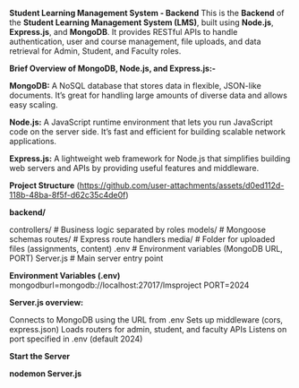 **Student Learning Management System - Backend**
This is the **Backend** of the **Student Learning Management System (LMS)**, built using **Node.js**, **Express.js**, and **MongoDB**. It provides RESTful APIs to handle authentication, user and course management, file uploads, and data retrieval for Admin, Student, and Faculty roles.

**Brief Overview of MongoDB, Node.js, and Express.js:-**

**MongoDB:** A NoSQL database that stores data in flexible, JSON-like documents. It’s great for handling large amounts of diverse data and allows easy scaling.

**Node.js:** A JavaScript runtime environment that lets you run JavaScript code on the server side. It’s fast and efficient for building scalable network applications.

**Express.js:** A lightweight web framework for Node.js that simplifies building web servers and APIs by providing useful features and middleware.

**Project Structure**
(https://github.com/user-attachments/assets/d0ed112d-118b-48ba-8f5f-d62c35c4de0f)

**backend/**

controllers/         # Business logic separated by roles
 models/              # Mongoose schemas 
routes/              # Express route handlers
media/               # Folder for uploaded files (assignments, content)
.env                 # Environment variables (MongoDB URL, PORT)
Server.js            # Main server entry point

**Environment Variables (.env)**
mongodburl=mongodb://localhost:27017/lmsproject
PORT=2024

**Server.js overview:**

Connects to MongoDB using the URL from .env
Sets up middleware (cors, express.json)
Loads routers for admin, student, and faculty APIs
Listens on port specified in .env (default 2024)

**Start the Server**

**nodemon Server.js**

